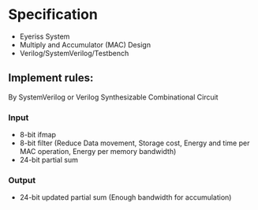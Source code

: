 # Specification
- Eyeriss System  
- Multiply and Accumulator (MAC) Design  
- Verilog/SystemVerilog/Testbench  
## Implement rules:  
By SystemVerilog or Verilog Synthesizable Combinational Circuit  
### Input  
- 8-bit ifmap  
- 8-bit filter (Reduce Data movement, Storage cost, Energy and time per MAC operation, Energy per memory bandwidth)  
- 24-bit partial sum  
### Output  
- 24-bit updated partial sum (Enough bandwidth for accumulation)  

